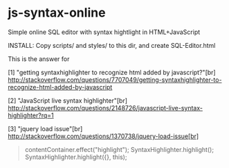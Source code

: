 # js-syntax-online
Simple online SQL editor with syntax hightlight in HTML+JavaScript

INSTALL: Copy scripts/ and styles/ to this dir,
and create SQL-Editor.html

This is the answer for

[1] "getting syntaxhighlighter to recognize html added by javascript?"[br]
http://stackoverflow.com/questions/7707049/getting-syntaxhighlighter-to-recognize-html-added-by-javascript

[2] "JavaScript live syntax highlighter"[br]
http://stackoverflow.com/questions/2148726/javascript-live-syntax-highlighter?rq=1

[3] "jquery load issue"[br]
http://stackoverflow.com/questions/1370738/jquery-load-issue[br]
>  contentContainer.effect("highlight");
>  SyntaxHighlighter.highlight();
>  SyntaxHighlighter.highlight({}, this);
